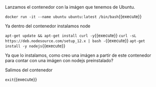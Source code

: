 Lanzamos el contenedor con la imágen que tenemos de Ubuntu.

`docker run -it --name ubuntu ubuntu:latest /bin/bash`{{execute}}

Ya dentro del contenedor instalamos node

`apt-get update && apt-get install curl -y`{{execute}}
`curl -sL https://deb.nodesource.com/setup_12.x | bash -`{{execute}}
`apt-get install -y nodejs`{{execute}}


Ya que lo instalamos, como creo una imágen a partir de este contenedor para contar con una imágen con nodejs preinstalado?

Salimos del contenedor

`exit`{{execute}}
